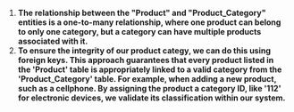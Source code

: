 1. **The relationship between the "Product" and "Product_Category" entities is a one-to-many relationship, where one product can belong to only one category, but a category can have multiple products associated with it.**
2. **To ensure the integrity of our product categy, we can do this using foreign keys. This approach guarantees that every product listed in the 'Product' table is appropriately linked to a valid category from the 'Product_Category' table. For example, when adding a new product, such as a cellphone. By assigning the product a category ID, like '112' for electronic devices, we validate its classification within our system.**
